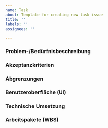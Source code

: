 ```yaml
---
name: Task
about: Template for creating new task issue
title: ''
labels: ''
assignees: ''

---
```


### Problem-/Bedürfnisbeschreibung

### Akzeptanzkriterien

### Abgrenzungen

### Benutzeroberfläche (UI)

### Technische Umsetzung

### Arbeitspakete (WBS)
